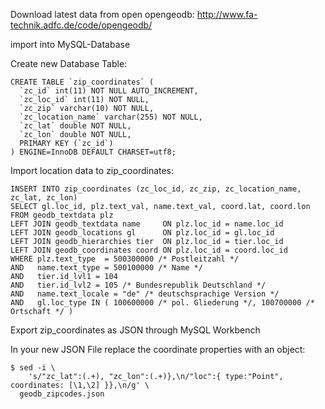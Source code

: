 
Download latest data from open opengeodb: http://www.fa-technik.adfc.de/code/opengeodb/

import into MySQL-Database

Create new Database Table:

```
CREATE TABLE `zip_coordinates` (
  `zc_id` int(11) NOT NULL AUTO_INCREMENT,
  `zc_loc_id` int(11) NOT NULL,
  `zc_zip` varchar(10) NOT NULL,
  `zc_location_name` varchar(255) NOT NULL,
  `zc_lat` double NOT NULL,
  `zc_lon` double NOT NULL,
  PRIMARY KEY (`zc_id`)
) ENGINE=InnoDB DEFAULT CHARSET=utf8;
```

Import location data to zip_coordinates:

```
INSERT INTO zip_coordinates (zc_loc_id, zc_zip, zc_location_name, zc_lat, zc_lon)
SELECT gl.loc_id, plz.text_val, name.text_val, coord.lat, coord.lon
FROM geodb_textdata plz
LEFT JOIN geodb_textdata name     ON plz.loc_id = name.loc_id
LEFT JOIN geodb_locations gl      ON plz.loc_id = gl.loc_id
LEFT JOIN geodb_hierarchies tier  ON plz.loc_id = tier.loc_id
LEFT JOIN geodb_coordinates coord ON plz.loc_id = coord.loc_id
WHERE plz.text_type  = 500300000 /* Postleitzahl */
AND   name.text_type = 500100000 /* Name */
AND   tier.id_lvl1 = 104
AND   tier.id_lvl2 = 105 /* Bundesrepublik Deutschland */
AND   name.text_locale = "de" /* deutschsprachige Version */
AND   gl.loc_type IN ( 100600000 /* pol. Gliederung */, 100700000 /* Ortschaft */ )
```

Export zip_coordinates as JSON through MySQL Workbench

In your new JSON File replace the coordinate properties with an object:

```
$ sed -i \
    's/"zc_lat":(.+), "zc_lon":(.+)},\n/"loc":{ type:"Point", coordinates: [\1,\2] }},\n/g' \
  geodb_zipcodes.json
```
